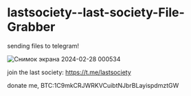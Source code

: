 # lastsociety--last-society-File-Grabber



sending files to telegram!


![Снимок экрана 2024-02-28 000534](https://github.com/lastsociety/lastsociety--last-society-File-Grabber/assets/161379828/5de8f008-49ea-45a8-80ec-90249e8fcd4a)


join the last society: https://t.me/lastsociety

donate me, BTC:1C9mkCRJWRKVCuibtNJbrBLayispdmztGW
